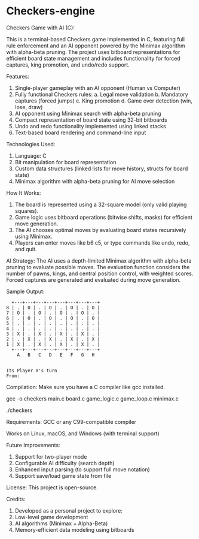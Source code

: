 # Checkers-engine

Checkers Game with AI (C): 

This is a terminal-based Checkers game implemented in C, featuring full rule enforcement and an AI opponent powered by the Minimax algorithm with alpha-beta pruning. The project uses bitboard representations for efficient board state management and includes functionality for forced captures, king promotion, and undo/redo support.

Features:
1. Single-player gameplay with an AI opponent (Human vs Computer)
2. Fully functional Checkers rules:
   a. Legal move validation
   b. Mandatory captures (forced jumps)
   c. King promotion
   d. Game over detection (win, lose, draw)
3. AI opponent using Minimax search with alpha-beta pruning
4. Compact representation of board state using 32-bit bitboards
5. Undo and redo functionality implemented using linked stacks
6. Text-based board rendering and command-line input

Technologies Used:
1. Language: C
2. Bit manipulation for board representation
3. Custom data structures (linked lists for move history, structs for board state)
4. Minimax algorithm with alpha-beta pruning for AI move selection

How It Works:
1. The board is represented using a 32-square model (only valid playing squares).
2. Game logic uses bitboard operations (bitwise shifts, masks) for efficient move generation.
3. The AI chooses optimal moves by evaluating board states recursively using Minimax.
4. Players can enter moves like b6 c5, or type commands like undo, redo, and quit.

AI Strategy:
The AI uses a depth-limited Minimax algorithm with alpha-beta pruning to evaluate possible moves. The evaluation function considers the number of pawns, kings, and central position control, with weighted scores. Forced captures are generated and evaluated during move generation.

Sample Output:
```
  +---+---+---+---+---+---+---+---+
8 | . | O | . | O | . | O | . | O |
7 | O | . | O | . | O | . | O | . |
6 | . | O | . | O | . | O | . | O |
5 | . | . | . | . | . | . | . | . |
4 | . | . | . | . | . | . | . | . |
3 | X | . | X | . | X | . | X | . |
2 | . | X | . | X | . | X | . | X |
1 | X | . | X | . | X | . | X | . |
  +---+---+---+---+---+---+---+---+
    A   B   C   D   E   F   G   H  


Its Player X's turn
From:
```

Compilation:
Make sure you have a C compiler like gcc installed.

gcc -o checkers main.c board.c game_logic.c game_loop.c minimax.c

./checkers

Requirements:
GCC or any C99-compatible compiler

Works on Linux, macOS, and Windows (with terminal support)

Future Improvements:
1. Support for two-player mode
2. Configurable AI difficulty (search depth)
3. Enhanced input parsing (to support full move notation)
4. Support save/load game state from file

License:
This project is open-source.

Credits:
1. Developed as a personal project to explore:
2. Low-level game development
3. AI algorithms (Minimax + Alpha-Beta)
4. Memory-efficient data modeling using bitboards
